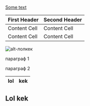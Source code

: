 [Some text](#markdown-header-lol-kek)

First Header|Second Header
-|-
Content Cell|Content Cell
Content Cell  | Content Cell

![alt-лолкек](https://vk.com/images/stickers/5595/128.png "Текст заголовка логотипа 1")

параграф 1  

параграф 2

lol|kek
---|---



## Lol kek
